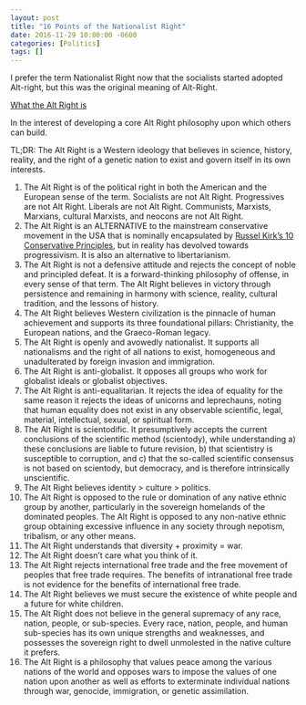 ```yaml
---
layout: post
title: "16 Points of the Nationalist Right"
date: 2016-11-29 10:00:00 -0600
categories: [Politics]
tags: []
---
```


I prefer the term Nationalist Right now that the socialists started adopted Alt-right, but this was the original meaning of Alt-Right. 

[What the Alt Right is](http://voxday.blogspot.com/2016/08/what-alt-right-is.html)

In the interest of developing a core Alt Right philosophy upon which others can build.

TL;DR: The Alt Right is a Western ideology that believes in science, history, reality, and the right of a genetic nation to exist and govern itself in its own interests.

1. The Alt Right is of the political right in both the American and the European sense of the term. Socialists are not Alt Right. Progressives are not Alt Right. Liberals are not Alt Right. Communists, Marxists, Marxians, cultural Marxists, and neocons are not Alt Right.
1. The Alt Right is an ALTERNATIVE to the mainstream conservative movement in the USA that is nominally encapsulated by [Russel Kirk’s 10 Conservative Principles](http://www.kirkcenter.org/index.php/detail/ten-conservative-principles/), but in reality has devolved towards progressivism. It is also an alternative to libertarianism.
1. The Alt Right is not a defensive attitude and rejects the concept of noble and principled defeat. It is a forward-thinking philosophy of offense, in every sense of that term. The Alt Right believes in victory through persistence and remaining in harmony with science, reality, cultural tradition, and the lessons of history.
1. The Alt Right believes Western civilization is the pinnacle of human achievement and supports its three foundational pillars: Christianity, the European nations, and the Graeco-Roman legacy.
1. The Alt Right is openly and avowedly nationalist. It supports all nationalisms and the right of all nations to exist, homogeneous and unadulterated by foreign invasion and immigration.
1. The Alt Right is anti-globalist. It opposes all groups who work for globalist ideals or globalist objectives.
1. The Alt Right is anti-equalitarian. It rejects the idea of equality for the same reason it rejects the ideas of unicorns and leprechauns, noting that human equality does not exist in any observable scientific, legal, material, intellectual, sexual, or spiritual form.
1. The Alt Right is scientodific. It presumptively accepts the current conclusions of the scientific method (scientody), while understanding a) these conclusions are liable to future revision, b) that scientistry is susceptible to corruption, and c) that the so-called scientific consensus is not based on scientody, but democracy, and is therefore intrinsically unscientific.
1. The Alt Right believes identity > culture > politics.
1. The Alt Right is opposed to the rule or domination of any native ethnic group by another, particularly in the sovereign homelands of the dominated peoples. The Alt Right is opposed to any non-native ethnic group obtaining excessive influence in any society through nepotism, tribalism, or any other means.
1. The Alt Right understands that diversity + proximity = war.
1. The Alt Right doesn’t care what you think of it.
1. The Alt Right rejects international free trade and the free movement of peoples that free trade requires. The benefits of intranational free trade is not evidence for the benefits of international free trade.
1. The Alt Right believes we must secure the existence of white people and a future for white children.
1. The Alt Right does not believe in the general supremacy of any race, nation, people, or sub-species. Every race, nation, people, and human sub-species has its own unique strengths and weaknesses, and possesses the sovereign right to dwell unmolested in the native culture it prefers.
1. The Alt Right is a philosophy that values peace among the various nations of the world and opposes wars to impose the values of one nation upon another as well as efforts to exterminate individual nations through war, genocide, immigration, or genetic assimilation.
